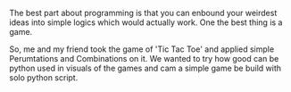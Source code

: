 The best part about programming is that you can enbound your weirdest ideas into simple logics which would actually work. One the best thing is a game.

So, me and my friend took the game of 'Tic Tac Toe' and applied simple Perumtations and Combinations on it. We wanted to try how good can be python used in visuals of the games and cam a simple game be build with solo python script.
